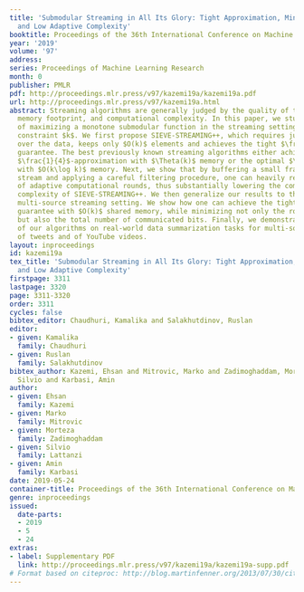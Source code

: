 ```yaml
---
title: 'Submodular Streaming in All Its Glory: Tight Approximation, Minimum Memory
  and Low Adaptive Complexity'
booktitle: Proceedings of the 36th International Conference on Machine Learning
year: '2019'
volume: '97'
address: 
series: Proceedings of Machine Learning Research
month: 0
publisher: PMLR
pdf: http://proceedings.mlr.press/v97/kazemi19a/kazemi19a.pdf
url: http://proceedings.mlr.press/v97/kazemi19a.html
abstract: Streaming algorithms are generally judged by the quality of their solution,
  memory footprint, and computational complexity. In this paper, we study the problem
  of maximizing a monotone submodular function in the streaming setting with a cardinality
  constraint $k$. We first propose SIEVE-STREAMING++, which requires just one pass
  over the data, keeps only $O(k)$ elements and achieves the tight $\frac{1}{2}$-approximation
  guarantee. The best previously known streaming algorithms either achieve a suboptimal
  $\frac{1}{4}$-approximation with $\Theta(k)$ memory or the optimal $\frac{1}{2}$-approximation
  with $O(k\log k)$ memory. Next, we show that by buffering a small fraction of the
  stream and applying a careful filtering procedure, one can heavily reduce the number
  of adaptive computational rounds, thus substantially lowering the computational
  complexity of SIEVE-STREAMING++. We then generalize our results to the more challenging
  multi-source streaming setting. We show how one can achieve the tight $\frac{1}{2}$-approximation
  guarantee with $O(k)$ shared memory, while minimizing not only the rounds of computations
  but also the total number of communicated bits. Finally, we demonstrate the efficiency
  of our algorithms on real-world data summarization tasks for multi-source streams
  of tweets and of YouTube videos.
layout: inproceedings
id: kazemi19a
tex_title: 'Submodular Streaming in All Its Glory: Tight Approximation, Minimum Memory
  and Low Adaptive Complexity'
firstpage: 3311
lastpage: 3320
page: 3311-3320
order: 3311
cycles: false
bibtex_editor: Chaudhuri, Kamalika and Salakhutdinov, Ruslan
editor:
- given: Kamalika
  family: Chaudhuri
- given: Ruslan
  family: Salakhutdinov
bibtex_author: Kazemi, Ehsan and Mitrovic, Marko and Zadimoghaddam, Morteza and Lattanzi,
  Silvio and Karbasi, Amin
author:
- given: Ehsan
  family: Kazemi
- given: Marko
  family: Mitrovic
- given: Morteza
  family: Zadimoghaddam
- given: Silvio
  family: Lattanzi
- given: Amin
  family: Karbasi
date: 2019-05-24
container-title: Proceedings of the 36th International Conference on Machine Learning
genre: inproceedings
issued:
  date-parts:
  - 2019
  - 5
  - 24
extras:
- label: Supplementary PDF
  link: http://proceedings.mlr.press/v97/kazemi19a/kazemi19a-supp.pdf
# Format based on citeproc: http://blog.martinfenner.org/2013/07/30/citeproc-yaml-for-bibliographies/
---
```

